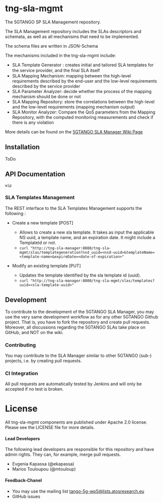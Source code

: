 # tng-sla-mgmt
The 5GTANGO SP SLA Management repository.  

The SLA Management repository includes the SLAs descriptors and schemata, as well as all mechanisms that need to be implemented. 
   
The schema files are written in JSON-Schema      
   
The mechanisms included in the tng-sla-mgmt include:
*  SLA Template Generator : creates initial and tailored SLA templates for the service provider, and the ﬁnal SLA itself
*  SLA Mapping Mechanism:  mapping between the high-level requirements described by the end-user and the low-level requirements described by the service provider
*  SLA Parameter Analyzer: decide whether the process of the mapping mechanism should be done or not
*  SLA Mapping Repository: store the correlations between the high-level and the low-level requirements (mapping mechanism output)
*  SLA Monitor Analyzer: Compare the QoS parameters from the Mapping Repository, with the computed monitoring measurements and check if there is any violation  

More details can be found on the [5GTANGO SLA Manager Wiki Page](https://github.com/sonata-nfv/tng-sla-mgmt/wiki)

## Installation
ToDo

## API Documentation
`wip`

### SLA Templates Management 
The REST interface to the SLA Templates Management supports the following :
* Create a new template [POST]  
	* Allows to create a new sla template. It takes as input the applicable NS uuid, a template name, and an expiration date. It might include a TemplateId or not.
    * `curl "http://tng-sla-manager:8080/tng-sla-mgmt/slas/templategeneration?nsd_uuid=<nsd-uuid>&templateName=<template-name>&expireDate=<date-of-expiration>"`
	
* Modify an existing template [PUT]
    * Updates the template identified by the sla template id (uuid).
	* `curl "http://tng-sla-manager:8080/tng-sla-mgmt/slas/templates?uuid=<sla-template-uuid>"`


## Development

To contribute to the development of the 5GTANGO SLA Manager, you may use the very same development workflow as for any other 5GTANGO Github project. That is, you have to fork the repository and create pull requests. Moreover, all discussions regarding the 5GTANGO SLAs take place on GitHub, and NOT on the wiki.

### Contributing

You may contribute to the SLA Manager similar to other 5GTANGO (sub-) projects, i.e. by creating pull requests.

### CI Integration

All pull requests are automatically tested by Jenkins and will only be accepted if no test is broken.

# License
All tng-sla-mgmt components are published under Apache 2.0 license. Please see the LICENSE file for more details.

#### Lead Developers

The following lead developers are responsible for this repository and have admin rights. They can, for example, merge pull requests.
*  Evgenia Kapassa (@ekapassa)
*  Marios Touloupou (@mtouloup)

####  Feedback-Chanel

* You may use the mailing list tango-5g-wp5@lists.atosresearch.eu   
* GitHub issues

